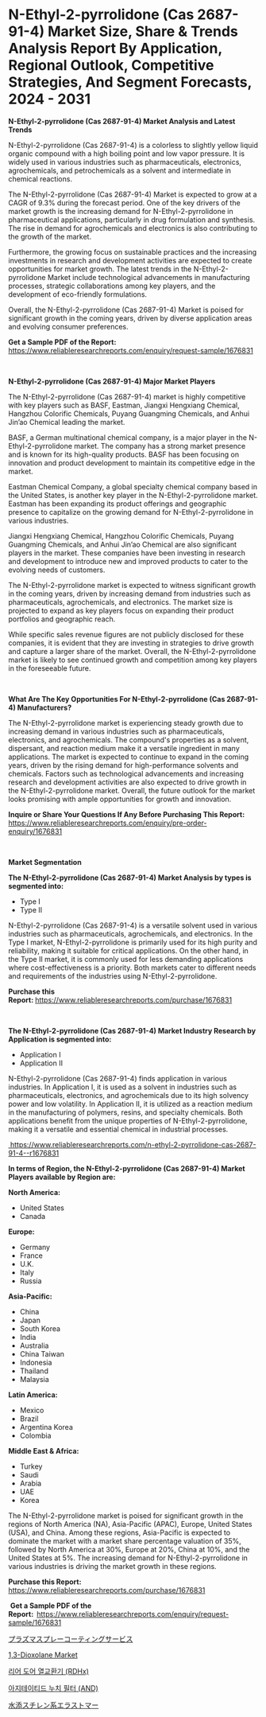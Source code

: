 <p><h1>N-Ethyl-2-pyrrolidone (Cas 2687-91-4) Market Size, Share & Trends Analysis Report By Application, Regional Outlook, Competitive Strategies, And Segment Forecasts, 2024 - 2031</h1></p><p><strong>N-Ethyl-2-pyrrolidone (Cas 2687-91-4) Market Analysis and Latest Trends</strong></p>
<p><p>N-Ethyl-2-pyrrolidone (Cas 2687-91-4) is a colorless to slightly yellow liquid organic compound with a high boiling point and low vapor pressure. It is widely used in various industries such as pharmaceuticals, electronics, agrochemicals, and petrochemicals as a solvent and intermediate in chemical reactions.</p><p>The N-Ethyl-2-pyrrolidone (Cas 2687-91-4) Market is expected to grow at a CAGR of 9.3% during the forecast period. One of the key drivers of the market growth is the increasing demand for N-Ethyl-2-pyrrolidone in pharmaceutical applications, particularly in drug formulation and synthesis. The rise in demand for agrochemicals and electronics is also contributing to the growth of the market.</p><p>Furthermore, the growing focus on sustainable practices and the increasing investments in research and development activities are expected to create opportunities for market growth. The latest trends in the N-Ethyl-2-pyrrolidone Market include technological advancements in manufacturing processes, strategic collaborations among key players, and the development of eco-friendly formulations.</p><p>Overall, the N-Ethyl-2-pyrrolidone (Cas 2687-91-4) Market is poised for significant growth in the coming years, driven by diverse application areas and evolving consumer preferences.</p></p>
<p><strong>Get a Sample PDF of the Report:&nbsp;</strong> <a href="https://www.reliableresearchreports.com/enquiry/request-sample/1676831">https://www.reliableresearchreports.com/enquiry/request-sample/1676831</a></p>
<p>&nbsp;</p>
<p><strong>N-Ethyl-2-pyrrolidone (Cas 2687-91-4) Major Market Players</strong></p>
<p><p>The N-Ethyl-2-pyrrolidone (Cas 2687-91-4) market is highly competitive with key players such as BASF, Eastman, Jiangxi Hengxiang Chemical, Hangzhou Colorific Chemicals, Puyang Guangming Chemicals, and Anhui Jin’ao Chemical leading the market.</p><p>BASF, a German multinational chemical company, is a major player in the N-Ethyl-2-pyrrolidone market. The company has a strong market presence and is known for its high-quality products. BASF has been focusing on innovation and product development to maintain its competitive edge in the market.</p><p>Eastman Chemical Company, a global specialty chemical company based in the United States, is another key player in the N-Ethyl-2-pyrrolidone market. Eastman has been expanding its product offerings and geographic presence to capitalize on the growing demand for N-Ethyl-2-pyrrolidone in various industries.</p><p>Jiangxi Hengxiang Chemical, Hangzhou Colorific Chemicals, Puyang Guangming Chemicals, and Anhui Jin’ao Chemical are also significant players in the market. These companies have been investing in research and development to introduce new and improved products to cater to the evolving needs of customers.</p><p>The N-Ethyl-2-pyrrolidone market is expected to witness significant growth in the coming years, driven by increasing demand from industries such as pharmaceuticals, agrochemicals, and electronics. The market size is projected to expand as key players focus on expanding their product portfolios and geographic reach.</p><p>While specific sales revenue figures are not publicly disclosed for these companies, it is evident that they are investing in strategies to drive growth and capture a larger share of the market. Overall, the N-Ethyl-2-pyrrolidone market is likely to see continued growth and competition among key players in the foreseeable future.</p></p>
<p>&nbsp;</p>
<p><strong>What Are The Key Opportunities For N-Ethyl-2-pyrrolidone (Cas 2687-91-4) Manufacturers?</strong></p>
<p><p>The N-Ethyl-2-pyrrolidone market is experiencing steady growth due to increasing demand in various industries such as pharmaceuticals, electronics, and agrochemicals. The compound's properties as a solvent, dispersant, and reaction medium make it a versatile ingredient in many applications. The market is expected to continue to expand in the coming years, driven by the rising demand for high-performance solvents and chemicals. Factors such as technological advancements and increasing research and development activities are also expected to drive growth in the N-Ethyl-2-pyrrolidone market. Overall, the future outlook for the market looks promising with ample opportunities for growth and innovation.</p></p>
<p><strong>Inquire or Share Your Questions If Any Before Purchasing This Report:</strong> <a href="https://www.reliableresearchreports.com/enquiry/pre-order-enquiry/1676831">https://www.reliableresearchreports.com/enquiry/pre-order-enquiry/1676831</a></p>
<p>&nbsp;</p>
<p><strong>Market Segmentation</strong></p>
<p><strong>The N-Ethyl-2-pyrrolidone (Cas 2687-91-4) Market Analysis by types is segmented into:</strong></p>
<p><ul><li>Type I</li><li>Type II</li></ul></p>
<p><p>N-Ethyl-2-pyrrolidone (Cas 2687-91-4) is a versatile solvent used in various industries such as pharmaceuticals, agrochemicals, and electronics. In the Type I market, N-Ethyl-2-pyrrolidone is primarily used for its high purity and reliability, making it suitable for critical applications. On the other hand, in the Type II market, it is commonly used for less demanding applications where cost-effectiveness is a priority. Both markets cater to different needs and requirements of the industries using N-Ethyl-2-pyrrolidone.</p></p>
<p><strong>Purchase this Report:&nbsp;</strong><a href="https://www.reliableresearchreports.com/purchase/1676831">https://www.reliableresearchreports.com/purchase/1676831</a></p>
<p>&nbsp;</p>
<p><strong>The N-Ethyl-2-pyrrolidone (Cas 2687-91-4) Market Industry Research by Application is segmented into:</strong></p>
<p><ul><li>Application I</li><li>Application II</li></ul></p>
<p><p>N-Ethyl-2-pyrrolidone (Cas 2687-91-4) finds application in various industries. In Application I, it is used as a solvent in industries such as pharmaceuticals, electronics, and agrochemicals due to its high solvency power and low volatility. In Application II, it is utilized as a reaction medium in the manufacturing of polymers, resins, and specialty chemicals. Both applications benefit from the unique properties of N-Ethyl-2-pyrrolidone, making it a versatile and essential chemical in industrial processes.</p></p>
<p><a href="https://www.reliableresearchreports.com/n-ethyl-2-pyrrolidone-cas-2687-91-4--r1676831">&nbsp;https://www.reliableresearchreports.com/n-ethyl-2-pyrrolidone-cas-2687-91-4--r1676831</a></p>
<p><strong>In terms of Region, the N-Ethyl-2-pyrrolidone (Cas 2687-91-4) Market Players available by Region are:</strong></p>
<p>
    <p> <strong> North America: </strong>
        <ul>
            <li>United States</li>
            <li>Canada</li>
        </ul>
        </p> 
    <p> <strong> Europe: </strong>
        <ul>
            <li>Germany</li>
            <li>France</li>
            <li>U.K.</li>
            <li>Italy</li>
            <li>Russia</li>
        </ul>
        </p> 
    <p> <strong> Asia-Pacific: </strong>
        <ul>
            <li>China</li>
            <li>Japan</li>
            <li>South Korea</li>
            <li>India</li>
            <li>Australia</li>
            <li>China Taiwan</li>
            <li>Indonesia</li>
            <li>Thailand</li>
            <li>Malaysia</li>
        </ul>
        </p> 
    <p> <strong> Latin America: </strong>
        <ul>
            <li>Mexico</li>
            <li>Brazil</li>
            <li>Argentina Korea</li>
            <li>Colombia</li>
        </ul>
        </p> 
    <p> <strong> Middle East & Africa: </strong>
        <ul>
            <li>Turkey</li>
            <li>Saudi</li>
            <li>Arabia</li>
            <li>UAE</li>
            <li>Korea</li>
        </ul>
    </p>
    </p>
<p><p>The N-Ethyl-2-pyrrolidone market is poised for significant growth in the regions of North America (NA), Asia-Pacific (APAC), Europe, United States (USA), and China. Among these regions, Asia-Pacific is expected to dominate the market with a market share percentage valuation of 35%, followed by North America at 30%, Europe at 20%, China at 10%, and the United States at 5%. The increasing demand for N-Ethyl-2-pyrrolidone in various industries is driving the market growth in these regions.</p></p>
<p><strong>Purchase this Report: </strong><a href="https://www.reliableresearchreports.com/purchase/1676831">https://www.reliableresearchreports.com/purchase/1676831</a></p>
<p>&nbsp;<strong>Get a Sample PDF of the Report:&nbsp;&nbsp;</strong><a href="https://www.reliableresearchreports.com/enquiry/request-sample/1676831">https://www.reliableresearchreports.com/enquiry/request-sample/1676831</a></p>
<p><strong></strong></p>
<p><p><a href="https://github.com/nxboeu02965442/Market-Research-Report-List-2/blob/main/604127899184.md">プラズマスプレーコーティングサービス</a></p><p><a href="https://github.com/LaceyZemlak1/Market-Research-Report-List-1/blob/main/13-dioxolane-market.md">1,3-Dioxolane Market</a></p><p><a href="https://github.com/jheckjhek23/Market-Research-Report-List-1/blob/main/859046390577.md">리어 도어 열교환기 (RDHx)</a></p><p><a href="https://github.com/rahat-gis/Market-Research-Report-List-1/blob/main/714230990578.md">아지테이티드 누치 필터 (AND)</a></p><p><a href="https://github.com/SimeonBode1/Market-Research-Report-List-1/blob/main/452154699183.md">水添スチレン系エラストマー</a></p></p>